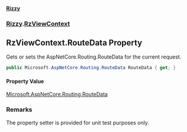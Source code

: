#### [Rizzy](index.md 'index')
### [Rizzy](Rizzy.md 'Rizzy').[RzViewContext](Rizzy.RzViewContext.md 'Rizzy.RzViewContext')

## RzViewContext.RouteData Property

Gets or sets the AspNetCore.Routing.RouteData for the current request.

```csharp
public Microsoft.AspNetCore.Routing.RouteData RouteData { get; }
```

#### Property Value
[Microsoft.AspNetCore.Routing.RouteData](https://docs.microsoft.com/en-us/dotnet/api/Microsoft.AspNetCore.Routing.RouteData 'Microsoft.AspNetCore.Routing.RouteData')

### Remarks
The property setter is provided for unit test purposes only.